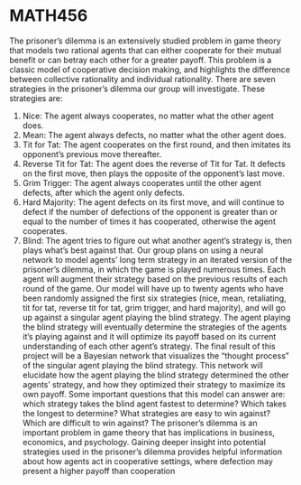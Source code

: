 # MATH456

The prisoner’s dilemma is an extensively studied problem in game theory that models two rational
agents that can either cooperate for their mutual benefit or can betray each other for a greater payoff.
This problem is a classic model of cooperative decision making, and highlights the difference between
collective rationality and individual rationality. There are seven strategies in the prisoner’s dilemma our
group will investigate. These strategies are:
1. Nice: The agent always cooperates, no matter what the other agent does.
2. Mean: The agent always defects, no matter what the other agent does.
3. Tit for Tat: The agent cooperates on the first round, and then imitates its opponent’s
previous move thereafter.
4. Reverse Tit for Tat: The agent does the reverse of Tit for Tat. It defects on the first
move, then plays the opposite of the opponent’s last move.
5. Grim Trigger: The agent always cooperates until the other agent defects, after which
the agent only defects.
6. Hard Majority: The agent defects on its first move, and will continue to defect if the
number of defections of the opponent is greater than or equal to the number of times it
has cooperated, otherwise the agent cooperates.
7. Blind: The agent tries to figure out what another agent’s strategy is, then plays what’s
best against that.
Our group plans on using a neural network to model agents’ long term strategy in an iterated version
of the prisoner’s dilemma, in which the game is played numerous times. Each agent will augment their
strategy based on the previous results of each round of the game. Our model will have up to twenty
agents who have been randomly assigned the first six strategies (nice, mean, retaliating, tit for tat, reverse
tit for tat, grim trigger, and hard majority), and will go up against a singular agent playing the blind
strategy. The agent playing the blind strategy will eventually determine the strategies of the agents it’s
playing against and it will optimize its payoff based on its current understanding of each other agent’s
strategy.
The final result of this project will be a Bayesian network that visualizes the “thought process” of
the singular agent playing the blind strategy. This network will elucidate how the agent playing the
blind strategy determined the other agents’ strategy, and how they optimized their strategy to maximize
its own payoff. Some important questions that this model can answer are: which strategy takes the
blind agent fastest to determine? Which takes the longest to determine? What strategies are easy to
win against? Which are difficult to win against? The prisoner’s dilemma is an important problem in
game theory that has implications in business, economics, and psychology. Gaining deeper insight into
potential strategies used in the prisoner’s dilemma provides helpful information about how agents act in
cooperative settings, where defection may present a higher payoff than cooperation
